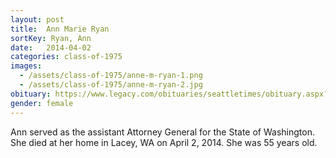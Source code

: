 ```yaml
---
layout: post
title:  Ann Marie Ryan
sortKey: Ryan, Ann
date:   2014-04-02
categories: class-of-1975
images:
  - /assets/class-of-1975/anne-m-ryan-1.png
  - /assets/class-of-1975/anne-m-ryan-2.jpg
obituary: https://www.legacy.com/obituaries/seattletimes/obituary.aspx?n=ann-m-ryan&pid=170871715
gender: female
---
```

Ann served as the assistant Attorney General for the State of Washington. She died at her home in Lacey, WA on April 2, 2014. She was 55 years old.

